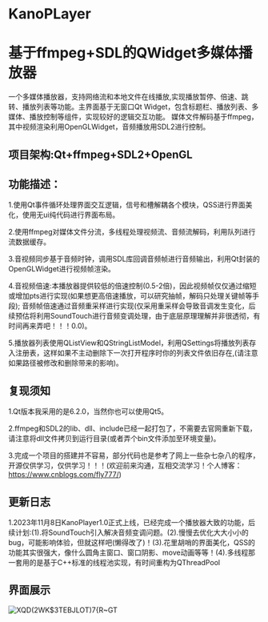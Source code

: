 # KanoPLayer
# 基于ffmpeg+SDL的QWidget多媒体播放器
一个多媒体播放器，支持网络流和本地文件在线播放,实现播放暂停、倍速、跳转、播放列表等功能。主界面基于无窗口Qt Widget，包含标题栏、播放列表、多媒体、播放控制等组件，实现较好的逻辑交互功能。
媒体文件解码基于ffmpeg，其中视频渲染利用OpenGLWidget，音频播放用SDL2进行控制。

## 项目架构:Qt+ffmpeg+SDL2+OpenGL

## 功能描述：
1.使用Qt事件循环处理界面交互逻辑，信号和槽解耦各个模块，QSS进行界面美化，使用无ui纯代码进行界面布局。

2.使用ffmpeg对媒体文件分流，多线程处理视频流、音频流解码，利用队列进行流数据缓存。

3.音视频同步基于音频时钟，调用SDL库回调音频帧进行音频输出，利用Qt封装的OpenGLWidget进行视频帧渲染。

4.音视频倍速:本播放器提供较低的倍速控制(0.5-2倍)，因此视频帧仅仅通过缩短或增加pts进行实现(如果想更高倍速播放，可以研究抽帧，解码只处理关键帧等手段);
音频帧倍速通过音频重采样进行实现(仅采用重采样会导致音调发生变化，后续预估将利用SoundTouch进行音频变调处理，由于底层原理理解并非很透彻，有时间再来弄吧！！！0.0)。

5.播放器列表使用QListView和QStringListModel，利用QSettings将播放列表存入注册表，这样如果不主动删除下一次打开程序时你的列表文件依旧存在,(请注意如果路径被修改和删除带来的影响)。

## 复现须知
1.Qt版本我采用的是6.2.0，当然你也可以使用Qt5。

2.ffmpeg和SDL2的lib、dll、include已经一起打包了，不需要去官网重新下载，请注意将dll文件拷贝到运行目录(或者弄个bin文件添加至环境变量)。

3.完成一个项目的搭建并不容易，部分代码也是参考了网上一些杂七杂八的程序，开源仅供学习，仅供学习！！！(欢迎前来沟通，互相交流学习！个人博客：https://www.cnblogs.com/fly777/)

## 更新日志
1.2023年11月8日KanoPlayer1.0正式上线，已经完成一个播放器大致的功能，后续计划:(1).将SoundTouch引入解决音频变调问题。(2).慢慢去优化大大小小的bug，可能影响体验，但就这样吧(懒得改了)！(3).花里胡哨的界面美化，QSS的功能其实很强大，像什么圆角主窗口、窗口阴影、move动画等等！(4).多线程那一套用的是基于C++标准的线程池实现，有时间重构为QThreadPool 

## 界面展示
![XQD(2WK$3TEBJLOT)7{R~GT](https://github.com/Kano0660/KanoPLayer/assets/74139876/5985a67e-3766-4c3a-bee3-f894c3f2b921)



